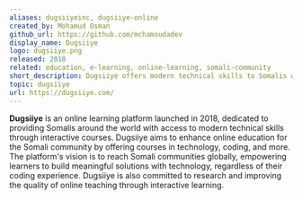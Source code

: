 ```yaml
---
aliases: dugsiiyeinc, dugsiiye-online
created_by: Mohamud Osman
github_url: https://github.com/mchamoudadev
display_name: Dugsiiye
logo: dugsiiye.png
released: 2018
related: education, e-learning, online-learning, somali-community
short_description: Dugsiiye offers modern technical skills to Somalis worldwide through interactive online courses.
topic: dugsiiye
url: https://dugsiiye.com/
---
```

**Dugsiiye** is an online learning platform launched in 2018, dedicated to providing Somalis around the world with access to modern technical skills through interactive courses. Dugsiiye aims to enhance online education for the Somali community by offering courses in technology, coding, and more. The platform's vision is to reach Somali communities globally, empowering learners to build meaningful solutions with technology, regardless of their coding experience. Dugsiiye is also committed to research and improving the quality of online teaching through interactive learning.
